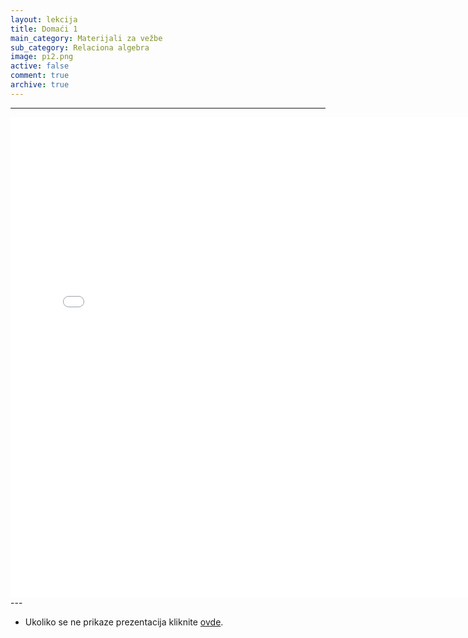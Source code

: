 ```yaml
---
layout: lekcija
title: Domaći 1
main_category: Materijali za vežbe
sub_category: Relaciona algebra
image: pi2.png
active: false
comment: true
archive: true
---
```

---
<embed src="/assets/bp1/bp1_domaci1.pdf" width="768" height="768">
---

* Ukoliko se ne prikaze prezentacija kliknite [ovde](/assets/bp1/bp1_domaci1.pdf).
